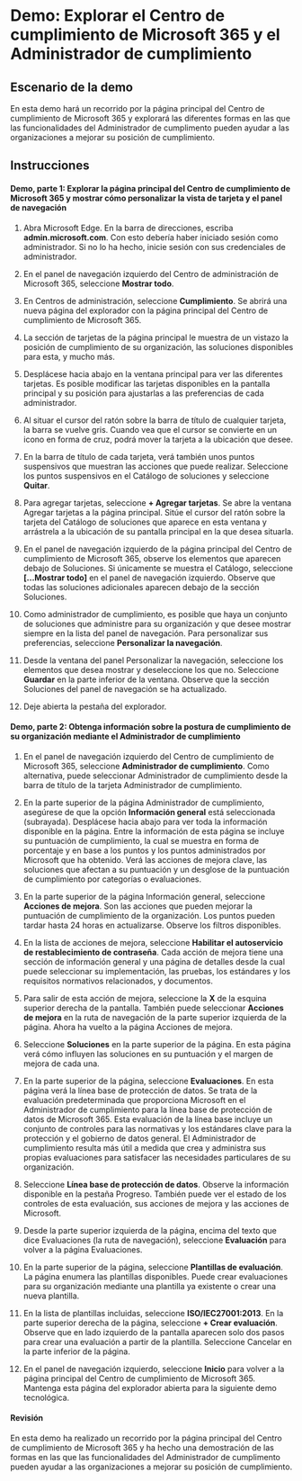 ﻿---
Demo:
    title: 'Explorar el Centro de cumplimiento de Microsoft 365 y el Administrador de cumplimiento'
    module: 'Módulo 4, lección 1: Describir las funcionalidades de las soluciones de cumplimiento de Microsoft. Describir las funcionalidades de administración de cumplimiento en Microsoft'
---


# Demo: Explorar el Centro de cumplimiento de Microsoft 365 y el Administrador de cumplimiento

## Escenario de la demo
En esta demo hará un recorrido por la página principal del Centro de cumplimiento de Microsoft 365 y explorará las diferentes formas en las que las funcionalidades del Administrador de cumplimento pueden ayudar a las organizaciones a mejorar su posición de cumplimiento.

## Instrucciones

#### Demo, parte 1: Explorar la página principal del Centro de cumplimiento de Microsoft 365 y mostrar cómo personalizar la vista de tarjeta y el panel de navegación

1. Abra Microsoft Edge. En la barra de direcciones, escriba **admin.microsoft.com**. Con esto debería haber iniciado sesión como administrador.  Si no lo ha hecho, inicie sesión con sus credenciales de administrador.

1. En el panel de navegación izquierdo del Centro de administración de Microsoft 365, seleccione **Mostrar todo**.

1. En Centros de administración, seleccione **Cumplimiento**.  Se abrirá una nueva página del explorador con la página principal del Centro de cumplimiento de Microsoft 365.  

1. La sección de tarjetas de la página principal le muestra de un vistazo la posición de cumplimiento de su organización, las soluciones disponibles para esta, y mucho más.

1. Desplácese hacia abajo en la ventana principal para ver las diferentes tarjetas. Es posible modificar las tarjetas disponibles en la pantalla principal y su posición para ajustarlas a las preferencias de cada administrador.  

1. Al situar el cursor del ratón sobre la barra de título de cualquier tarjeta, la barra se vuelve gris.  Cuando vea que el cursor se convierte en un icono en forma de cruz, podrá mover la tarjeta a la ubicación que desee.

1. En la barra de título de cada tarjeta, verá también unos puntos suspensivos que muestran las acciones que puede realizar.  Seleccione los puntos suspensivos en el Catálogo de soluciones y seleccione **Quitar**.

1. Para agregar tarjetas, seleccione **+ Agregar tarjetas**.  Se abre la ventana Agregar tarjetas a la página principal.  Sitúe el cursor del ratón sobre la tarjeta del Catálogo de soluciones que aparece en esta ventana y arrástrela a la ubicación de su pantalla principal en la que desea situarla.

1. En el panel de navegación izquierdo de la página principal del Centro de cumplimiento de Microsoft 365, observe los elementos que aparecen debajo de Soluciones.  Si únicamente se muestra el Catálogo, seleccione **[...Mostrar todo]** en el panel de navegación izquierdo.  Observe que todas las soluciones adicionales aparecen debajo de la sección Soluciones.  

1. Como administrador de cumplimiento, es posible que haya un conjunto de soluciones que administre para su organización y que desee mostrar siempre en la lista del panel de navegación.  Para personalizar sus preferencias, seleccione **Personalizar la navegación**.  

1. Desde la ventana del panel Personalizar la navegación, seleccione los elementos que desea mostrar y deseleccione los que no.  Seleccione **Guardar** en la parte inferior de la ventana.  Observe que la sección Soluciones del panel de navegación se ha actualizado.

1. Deje abierta la pestaña del explorador.

#### Demo, parte 2: Obtenga información sobre la postura de cumplimiento de su organización mediante el Administrador de cumplimiento

1. En el panel de navegación izquierdo del Centro de cumplimiento de Microsoft 365, seleccione **Administrador de cumplimiento**.  Como alternativa, puede seleccionar Administrador de cumplimiento desde la barra de título de la tarjeta Administrador de cumplimiento.

1. En la parte superior de la página Administrador de cumplimiento, asegúrese de que la opción **Información general** está seleccionada (subrayada). Desplácese hacia abajo para ver toda la información disponible en la página.  Entre la información de esta página se incluye su puntuación de cumplimiento, la cual se muestra en forma de porcentaje y en base a los puntos y los puntos administrados por Microsoft que ha obtenido.   Verá las acciones de mejora clave, las soluciones que afectan a su puntuación y un desglose de la puntuación de cumplimiento por categorías o evaluaciones.

1. En la parte superior de la página Información general, seleccione **Acciones de mejora**.  Son las acciones que pueden mejorar la puntuación de cumplimiento de la organización. Los puntos pueden tardar hasta 24 horas en actualizarse.  Observe los filtros disponibles.

1. En la lista de acciones de mejora, seleccione **Habilitar el autoservicio de restablecimiento de contraseña**.  Cada acción de mejora tiene una sección de información general y una página de detalles desde la cual puede seleccionar su implementación, las pruebas, los estándares y los requisitos normativos relacionados, y documentos.

1. Para salir de esta acción de mejora, seleccione la **X** de la esquina superior derecha de la pantalla.  También puede seleccionar **Acciones de mejora** en la ruta de navegación de la parte superior izquierda de la página.  Ahora ha vuelto a la página Acciones de mejora.

1. Seleccione **Soluciones** en la parte superior de la página. En esta página verá cómo influyen las soluciones en su puntuación y el margen de mejora de cada una.

1. En la parte superior de la página, seleccione **Evaluaciones**. En esta página verá la línea base de protección de datos.  Se trata de la evaluación predeterminada que proporciona Microsoft en el Administrador de cumplimiento para la línea base de protección de datos de Microsoft 365.  Esta evaluación de la línea base incluye un conjunto de controles para las normativas y los estándares clave para la protección y el gobierno de datos general. El Administrador de cumplimiento resulta más útil a medida que crea y administra sus propias evaluaciones para satisfacer las necesidades particulares de su organización.

1. Seleccione **Línea base de protección de datos**.  Observe la información disponible en la pestaña Progreso.  También puede ver el estado de los controles de esta evaluación, sus acciones de mejora y las acciones de Microsoft.  

1. Desde la parte superior izquierda de la página, encima del texto que dice Evaluaciones (la ruta de navegación), seleccione **Evaluación** para volver a la página Evaluaciones.  

1. En la parte superior de la página, seleccione **Plantillas de evaluación**.  La página enumera las plantillas disponibles. Puede crear evaluaciones para su organización mediante una plantilla ya existente o crear una nueva plantilla.

1. En la lista de plantillas incluidas, seleccione **ISO/IEC27001:2013**. En la parte superior derecha de la página, seleccione **+ Crear evaluación**.  Observe que en lado izquierdo de la pantalla aparecen solo dos pasos para crear una evaluación a partir de la plantilla.  Seleccione Cancelar en la parte inferior de la página.

1. En el panel de navegación izquierdo, seleccione **Inicio** para volver a la página principal del Centro de cumplimiento de Microsoft 365.  Mantenga esta página del explorador abierta para la siguiente demo tecnológica.

#### Revisión
En esta demo ha realizado un recorrido por la página principal del Centro de cumplimiento de Microsoft 365 y ha hecho una demostración de las formas en las que las funcionalidades del Administrador de cumplimento pueden ayudar a las organizaciones a mejorar su posición de cumplimiento.
